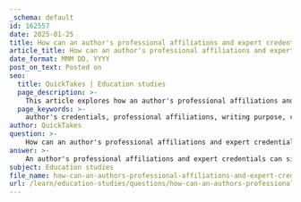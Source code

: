 ```yaml
---
_schema: default
id: 162557
date: 2025-01-25
title: How can an author's professional affiliations and expert credentials influence their purpose in writing?
article_title: How can an author's professional affiliations and expert credentials influence their purpose in writing?
date_format: MMM DD, YYYY
post_on_text: Posted on
seo:
  title: QuickTakes | Education studies
  page_description: >-
    This article explores how an author's professional affiliations and expert credentials influence their purpose in writing, affecting credibility, audience targeting, biases, engagement with issues, and contextual understanding.
  page_keywords: >-
    author's credentials, professional affiliations, writing purpose, credibility, target audience, bias, perspective, political issues, social issues, cultural context
author: QuickTakes
question: >-
    How can an author's professional affiliations and expert credentials influence their purpose in writing?
answer: >-
    An author's professional affiliations and expert credentials can significantly influence their purpose in writing in several ways:\n\n1. **Establishing Credibility**: Authors with recognized credentials, such as advanced degrees or professional experience in a specific field, can enhance their authority on the subject matter. For instance, a medical professional writing about health issues is likely to be perceived as more credible than a non-expert. This credibility can shape the author's purpose by allowing them to advocate for specific viewpoints or recommendations based on their expertise.\n\n2. **Target Audience**: The affiliations of an author can also dictate their target audience. For example, an academic affiliated with a university may write with a scholarly audience in mind, aiming to contribute to academic discourse. In contrast, a journalist may write for a general audience, focusing on accessibility and engagement. This difference in audience can influence the author's purpose, whether it is to inform, persuade, or entertain.\n\n3. **Bias and Perspective**: An author's professional background may introduce biases that shape their writing. For instance, an author affiliated with a particular organization may have a vested interest in promoting that organization's agenda. This can lead to a persuasive writing style aimed at influencing public opinion or policy, reflecting the author's purpose to advocate for specific changes or awareness.\n\n4. **Engagement with Political and Social Issues**: Authors with strong affiliations in political or social organizations may feel compelled to address relevant issues in their writing. Their purpose may be to raise awareness, challenge the status quo, or mobilize action within their field. For example, a scholar researching climate change may write with the intent to inform policy decisions, reflecting their commitment to environmental advocacy.\n\n5. **Cultural and Historical Context**: The author's background and affiliations can also inform their understanding of cultural and historical contexts, which can shape their writing purpose. Authors may aim to address historical injustices or cultural misrepresentations, using their expertise to provide a nuanced perspective that challenges dominant narratives.\n\nIn summary, an author's professional affiliations and expert credentials play a crucial role in shaping their writing purpose by establishing credibility, defining the target audience, introducing potential biases, engaging with relevant issues, and providing context. Understanding these factors can enhance critical reading and analysis of informational texts.
subject: Education studies
file_name: how-can-an-authors-professional-affiliations-and-expert-credentials-influence-their-purpose-in-writing.md
url: /learn/education-studies/questions/how-can-an-authors-professional-affiliations-and-expert-credentials-influence-their-purpose-in-writing
---
```


&nbsp;